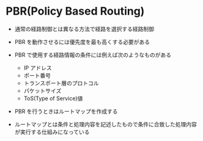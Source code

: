 # PBR(Policy Based Routing)

- 通常の経路制御とは異なる方法で経路を選択する経路制御
- PBR を動作させるには優先度を最も高くする必要がある
- PBR で使用する経路情報の条件には例えば次のようなものがある

  - IP アドレス
  - ポート番号
  - トランスポート層のプロトコル
  - パケットサイズ
  - ToS(Type of Service)値

- PBR を行うときはルートマップを作成する
- ルートマップとは条件と処理内容を記述したもので条件に合致した処理内容が実行する仕組みになっている
